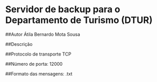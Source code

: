 # Servidor de backup para o Departamento de Turismo (DTUR)
##Autor
Átila Bernardo Mota Sousa

##Descrição

##Protocolo de transporte
TCP

##Número de porta:
12000

##Formato das mensagens:
.txt



